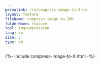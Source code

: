 ```yaml
---
permalink: /ru/compress-image-to-2-kb
layout: feature
fileName: compress-image-to-2kb
folderName: feature
tool: imgcompression
lang: ru
size: 2
type: kb
---
```


{%- include compress-image-to-X.html -%}
